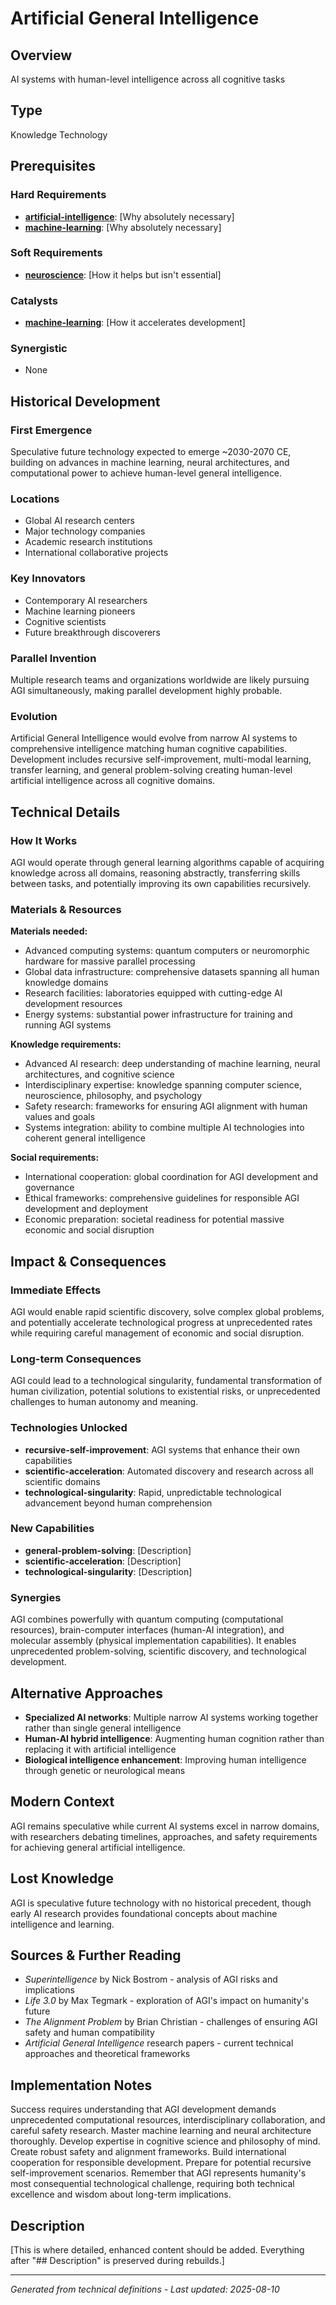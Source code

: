 # Artificial General Intelligence

## Overview
AI systems with human-level intelligence across all cognitive tasks

## Type
Knowledge Technology

## Prerequisites

### Hard Requirements
- **[artificial-intelligence](../artificial-intelligence/README.md)**: [Why absolutely necessary]
- **[machine-learning](../machine-learning/README.md)**: [Why absolutely necessary]

### Soft Requirements
- **[neuroscience](../neuroscience/README.md)**: [How it helps but isn't essential]

### Catalysts
- **[machine-learning](../machine-learning/README.md)**: [How it accelerates development]

### Synergistic
- None

## Historical Development

### First Emergence
Speculative future technology expected to emerge ~2030-2070 CE, building on advances in machine learning, neural architectures, and computational power to achieve human-level general intelligence.

### Locations
- Global AI research centers
- Major technology companies
- Academic research institutions
- International collaborative projects

### Key Innovators
- Contemporary AI researchers
- Machine learning pioneers
- Cognitive scientists
- Future breakthrough discoverers

### Parallel Invention
Multiple research teams and organizations worldwide are likely pursuing AGI simultaneously, making parallel development highly probable.

### Evolution
Artificial General Intelligence would evolve from narrow AI systems to comprehensive intelligence matching human cognitive capabilities. Development includes recursive self-improvement, multi-modal learning, transfer learning, and general problem-solving creating human-level artificial intelligence across all cognitive domains.

## Technical Details

### How It Works
AGI would operate through general learning algorithms capable of acquiring knowledge across all domains, reasoning abstractly, transferring skills between tasks, and potentially improving its own capabilities recursively.

### Materials & Resources
**Materials needed:**
- Advanced computing systems: quantum computers or neuromorphic hardware for massive parallel processing
- Global data infrastructure: comprehensive datasets spanning all human knowledge domains
- Research facilities: laboratories equipped with cutting-edge AI development resources
- Energy systems: substantial power infrastructure for training and running AGI systems

**Knowledge requirements:**
- Advanced AI research: deep understanding of machine learning, neural architectures, and cognitive science
- Interdisciplinary expertise: knowledge spanning computer science, neuroscience, philosophy, and psychology
- Safety research: frameworks for ensuring AGI alignment with human values and goals
- Systems integration: ability to combine multiple AI technologies into coherent general intelligence

**Social requirements:**
- International cooperation: global coordination for AGI development and governance
- Ethical frameworks: comprehensive guidelines for responsible AGI development and deployment
- Economic preparation: societal readiness for potential massive economic and social disruption





## Impact & Consequences

### Immediate Effects
AGI would enable rapid scientific discovery, solve complex global problems, and potentially accelerate technological progress at unprecedented rates while requiring careful management of economic and social disruption.

### Long-term Consequences
AGI could lead to a technological singularity, fundamental transformation of human civilization, potential solutions to existential risks, or unprecedented challenges to human autonomy and meaning.

### Technologies Unlocked
- **recursive-self-improvement**: AGI systems that enhance their own capabilities
- **scientific-acceleration**: Automated discovery and research across all scientific domains
- **technological-singularity**: Rapid, unpredictable technological advancement beyond human comprehension

### New Capabilities
- **general-problem-solving**: [Description]
- **scientific-acceleration**: [Description]
- **technological-singularity**: [Description]

### Synergies
AGI combines powerfully with quantum computing (computational resources), brain-computer interfaces (human-AI integration), and molecular assembly (physical implementation capabilities). It enables unprecedented problem-solving, scientific discovery, and technological development.

## Alternative Approaches
- **Specialized AI networks**: Multiple narrow AI systems working together rather than single general intelligence
- **Human-AI hybrid intelligence**: Augmenting human cognition rather than replacing it with artificial intelligence
- **Biological intelligence enhancement**: Improving human intelligence through genetic or neurological means

## Modern Context
AGI remains speculative while current AI systems excel in narrow domains, with researchers debating timelines, approaches, and safety requirements for achieving general artificial intelligence.

## Lost Knowledge
AGI is speculative future technology with no historical precedent, though early AI research provides foundational concepts about machine intelligence and learning.

## Sources & Further Reading
- *Superintelligence* by Nick Bostrom - analysis of AGI risks and implications
- *Life 3.0* by Max Tegmark - exploration of AGI's impact on humanity's future
- *The Alignment Problem* by Brian Christian - challenges of ensuring AGI safety and human compatibility
- *Artificial General Intelligence* research papers - current technical approaches and theoretical frameworks

## Implementation Notes
Success requires understanding that AGI development demands unprecedented computational resources, interdisciplinary collaboration, and careful safety research. Master machine learning and neural architecture thoroughly. Develop expertise in cognitive science and philosophy of mind. Create robust safety and alignment frameworks. Build international cooperation for responsible development. Prepare for potential recursive self-improvement scenarios. Remember that AGI represents humanity's most consequential technological challenge, requiring both technical excellence and wisdom about long-term implications.

## Description



[This is where detailed, enhanced content should be added. Everything after "## Description" is preserved during rebuilds.]

---
*Generated from technical definitions - Last updated: 2025-08-10*

